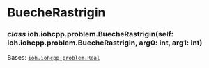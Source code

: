 # BuecheRastrigin


### _class_ ioh.iohcpp.problem.BuecheRastrigin(self: ioh.iohcpp.problem.BuecheRastrigin, arg0: int, arg1: int)
Bases: [`ioh.iohcpp.problem.Real`](ioh.iohcpp.problem.Real.md#ioh.iohcpp.problem.Real)
